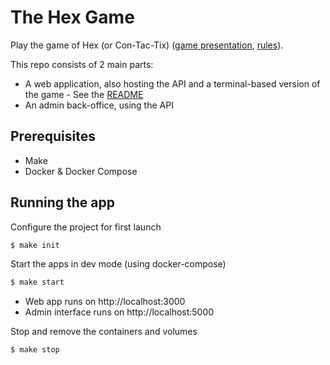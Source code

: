 # The Hex Game

Play the game of Hex (or Con-Tac-Tix) ([game presentation](<https://en.wikipedia.org/wiki/Hex_(board_game)>), [rules](https://www.hasbro.com/common/instruct/Con-Tac-Tix.PDF)).

This repo consists of 2 main parts:

- A web application, also hosting the API and a terminal-based version of the game - See the [README](web-app/README.md)
- An admin back-office, using the API

## Prerequisites

- Make
- Docker & Docker Compose

## Running the app

Configure the project for first launch

```bash
$ make init
```

Start the apps in dev mode (using docker-compose)

```bash
$ make start
```

- Web app runs on http://localhost:3000
- Admin interface runs on http://localhost:5000

Stop and remove the containers and volumes

```bash
$ make stop
```
